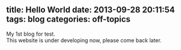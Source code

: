 title: Hello World
date: 2013-09-28 20:11:54
tags: blog
categories: off-topics
---

My 1st blog for test.  
This website is under developing now, please come back later.